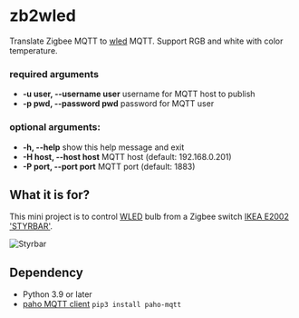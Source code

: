# zb2wled

Translate Zigbee MQTT to [wled](https://kno.wled.ge) MQTT.
Support RGB and white with color temperature.

### required arguments
- **-u user, --username user**
  username for MQTT host to publish
- **-p pwd, --password pwd**
  password for MQTT user

### optional arguments:
- **-h, --help**            show this help message and exit
- **-H host, --host host**  MQTT host (default: 192.168.0.201)
- **-P port, --port port**  MQTT port (default: 1883)

## What it is for?

This mini project is to control [WLED](https://kno.wled.ge) bulb from
a Zigbee switch [IKEA E2002 'STYRBAR'](https://www.ikea.com/jp/en/p/styrbar-remote-control-smart-white-10488364/).

![Styrbar](https://www.zigbee2mqtt.io/images/devices/E2001-E2002.png)

## Dependency

- Python 3.9 or later
- [paho MQTT client](https://pypi.org/project/paho-mqtt/) `pip3 install paho-mqtt`

